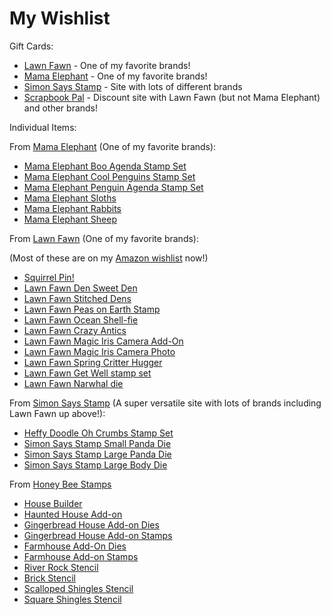 # My Wishlist 
Gift Cards:
* [Lawn Fawn](http://www.lawnfawn.com) -  One of my favorite brands!
* [Mama Elephant](http://www.mamaelephant.com) - One of my favorite brands!
* [Simon Says Stamp](http://www.simonsaysstamp.com) - Site with lots of different brands
* [Scrapbook Pal](http://www.scrapbookpal.com) - Discount site with Lawn Fawn (but not Mama Elephant) and other brands!

Individual Items:

From [Mama Elephant](http://mamaelephant.com/) (One of my favorite brands):
* [Mama Elephant Boo Agenda Stamp Set](https://mamaelephant.com/products/little-boo-agenda)
* [Mama Elephant Cool Penguins Stamp Set](https://mamaelephant.com/products/cool-penguins)
* [Mama Elephant Penguin Agenda Stamp Set](https://mamaelephant.com/products/little-penguin-agenda)
* [Mama Elephant Sloths](https://mamaelephant.com/collections/new/products/little-sloth-agenda)
* [Mama Elephant Rabbits](https://mamaelephant.com/products/zodiac-rabbit)
* [Mama Elephant Sheep](https://mamaelephant.com/collections/new/products/zodiac-sheep)

From [Lawn Fawn](http://www.lawnfawn.com/) (One of my favorite brands):

(Most of these are on my [Amazon wishlist](https://www.amazon.com/hz/wishlist/ls/6GSEX8DVFT7X?ref_=wl_share) now!)

* [Squirrel Pin!](https://www.lawnfawn.com/collections/new-arrivals/products/nuts-about-you-enamel-pin)
* [Lawn Fawn Den Sweet Den](https://www.lawnfawn.com/collections/new-arrivals/products/den-sweet-den)
* [Lawn Fawn Stitched Dens](https://www.lawnfawn.com/collections/new-arrivals/products/stitched-dens)
* [Lawn Fawn Peas on Earth Stamp](https://www.lawnfawn.com/collections/new-arrivals/products/peas-on-earth)
* [Lawn Fawn Ocean Shell-fie](https://www.lawnfawn.com/collections/new-arrivals/products/ocean-shell-fie)
* [Lawn Fawn Crazy Antics](https://www.lawnfawn.com/collections/new-arrivals/products/crazy-antics)
* [Lawn Fawn Magic Iris Camera Add-On](https://www.lawnfawn.com/collections/new-arrivals/products/magic-iris-camera-add-on)
* [Lawn Fawn Magic Iris Camera Photo](https://www.lawnfawn.com/collections/new-arrivals/products/magic-iris-camera-pull-tab-add-on)
* [Lawn Fawn Spring Critter Hugger](https://www.lawnfawn.com/collections/new-arrivals/products/spring-critter-huggers)
* [Lawn Fawn Get Well stamp set](https://www.lawnfawn.com/products/get-well-before-n-afters)
* [Lawn Fawn Narwhal die](https://www.lawnfawn.com/products/narwhal-and-friends)

From [Simon Says Stamp](http://www.simonsaysstamp.com) (A super versatile site with lots of brands including Lawn Fawn up above!):
* [Heffy Doodle Oh Crumbs Stamp Set](https://www.simonsaysstamp.com/product?id=429302)
* [Simon Says Stamp Small Panda Die](https://www.simonsaysstamp.com/product?id=386587)
* [Simon Says Stamp Large Panda Die](https://www.simonsaysstamp.com/product?id=422972)
* [Simon Says Stamp Large Body Die](https://www.simonsaysstamp.com/product?id=422990)

From [Honey Bee Stamps](https://honeybeestamps.com/)
* [House Builder](https://honeybeestamps.com/products/house-builder-card-base)
* [Haunted House Add-on](https://honeybeestamps.com/products/haunted-house-add-on-honey-cuts)
* [Gingerbread House Add-on Dies](https://honeybeestamps.com/products/gingerbread-house-add-on-honey-cuts)
* [Gingerbread House Add-on Stamps](https://honeybeestamps.com/products/gingerbread-house-add-on-6x6-stamp-set)
* [Farmhouse Add-On Dies](https://honeybeestamps.com/products/farmhouse-add-on-honey-cuts)
* [Farmhouse Add-on Stamps](https://honeybeestamps.com/products/farmhouse-add-on-3x4-stamp-set)
* [River Rock Stencil](https://honeybeestamps.com/products/river-rock-background-stencil)
* [Brick Stencil](https://honeybeestamps.com/products/perfect-bricks-background-stencil)
* [Scalloped Shingles Stencil](https://honeybeestamps.com/products/scalloped-shingles-background-stencil)
* [Square Shingles Stencil](https://honeybeestamps.com/products/square-shingles-background-stencil)


